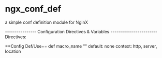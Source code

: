ngx_conf_def
============

a simple conf definition module for NginX

---------------- Configuration Directives & Variables ------------------------
Directives:

==Config Def/Use==
def macro_name ""
 default: none
 context: http, server, location
